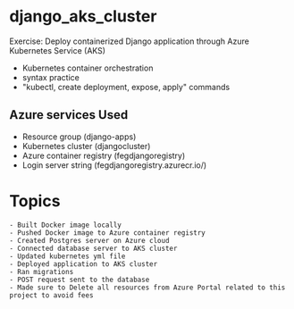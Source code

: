 # django_aks_cluster

Exercise: Deploy containerized Django application through Azure Kubernetes Service (AKS)
- Kubernetes container orchestration 
- syntax practice 
- "kubectl, create deployment, expose, apply" commands


## Azure services Used 
- Resource group (django-apps)
- Kubernetes cluster (djangocluster)
- Azure container registry (fegdjangoregistry)
- Login server string (fegdjangoregistry.azurecr.io/)


# Topics
    - Built Docker image locally 
    - Pushed Docker image to Azure container registry 
    - Created Postgres server on Azure cloud 
    - Connected database server to AKS cluster 
    - Updated kubernetes yml file 
    - Deployed application to AKS cluster
    - Ran migrations
    - POST request sent to the database 
    - Made sure to Delete all resources from Azure Portal related to this project to avoid fees
